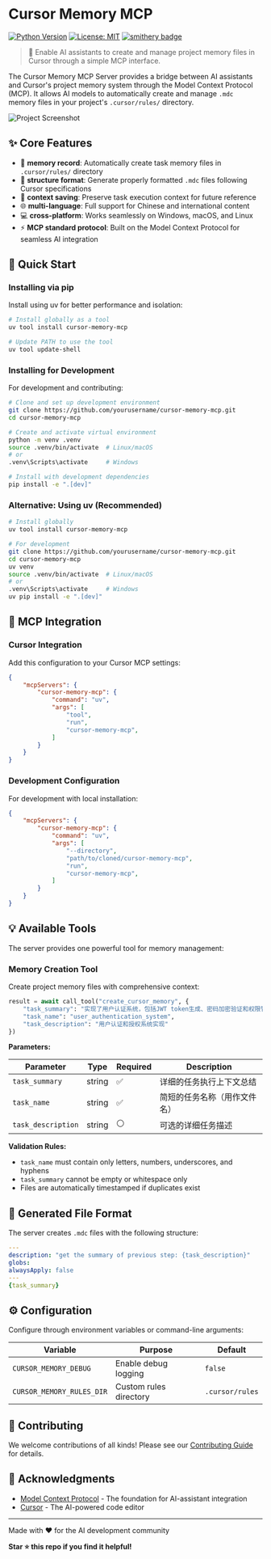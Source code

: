# Cursor Memory MCP
[![Python Version](https://img.shields.io/badge/python-3.11+-blue.svg)](https://www.python.org/downloads/)
[![License: MIT](https://img.shields.io/badge/License-MIT-yellow.svg)](https://opensource.org/licenses/MIT)
[![smithery badge](https://smithery.ai/badge/cursor-memory-mcp)](https://smithery.ai/server/cursor-memory-mcp)

> 🧠 Enable AI assistants to create and manage project memory files in Cursor through a simple MCP interface.

The Cursor Memory MCP Server provides a bridge between AI assistants and Cursor's project memory system through the Model Context Protocol (MCP). It allows AI models to automatically create and manage `.mdc` memory files in your project's `.cursor/rules/` directory.

![Project Screenshot](images/screenshot.png)

## ✨ Core Features

* 🧠 **memory record**: Automatically create task memory files in `.cursor/rules/` directory
* 📝 **structure format**: Generate properly formatted `.mdc` files following Cursor specifications
* 🔄 **context saving**: Preserve task execution context for future reference
* 🌐 **multi-language**: Full support for Chinese and international content
* 💻 **cross-platform**: Works seamlessly on Windows, macOS, and Linux
* ⚡ **MCP standard protocol**: Built on the Model Context Protocol for seamless AI integration

## 🚀 Quick Start

### Installing via pip

Install using uv for better performance and isolation:

```bash
# Install globally as a tool
uv tool install cursor-memory-mcp

# Update PATH to use the tool
uv tool update-shell
```

### Installing for Development

For development and contributing:

```bash
# Clone and set up development environment
git clone https://github.com/yourusername/cursor-memory-mcp.git
cd cursor-memory-mcp

# Create and activate virtual environment
python -m venv .venv
source .venv/bin/activate  # Linux/macOS
# or
.venv\Scripts\activate     # Windows

# Install with development dependencies
pip install -e ".[dev]"
```

### Alternative: Using uv (Recommended)

```bash
# Install globally
uv tool install cursor-memory-mcp

# For development
git clone https://github.com/yourusername/cursor-memory-mcp.git
cd cursor-memory-mcp
uv venv
source .venv/bin/activate  # Linux/macOS
# or
.venv\Scripts\activate     # Windows
uv pip install -e ".[dev]"
```

## 🔌 MCP Integration

### Cursor Integration

Add this configuration to your Cursor MCP settings:

```json
{
    "mcpServers": {
        "cursor-memory-mcp": {
            "command": "uv",
            "args": [
                "tool",
                "run",
                "cursor-memory-mcp",
            ]
        }
    }
}
```


### Development Configuration

For development with local installation:

```json
{
    "mcpServers": {
        "cursor-memory-mcp": {
            "command": "uv",
            "args": [
                "--directory",
                "path/to/cloned/cursor-memory-mcp",
                "run",
                "cursor-memory-mcp",
            ]
        }
    }
}
```

## 💡 Available Tools

The server provides one powerful tool for memory management:

### Memory Creation Tool

Create project memory files with comprehensive context:

```python
result = await call_tool("create_cursor_memory", {
    "task_summary": "实现了用户认证系统，包括JWT token生成、密码加密验证和权限管理功能",
    "task_name": "user_authentication_system",
    "task_description": "用户认证和授权系统实现"
})
```

**Parameters:**

| Parameter | Type | Required | Description |
|-----------|------|----------|-------------|
| `task_summary` | string | ✅ | 详细的任务执行上下文总结 |
| `task_name` | string | ✅ | 简短的任务名称（用作文件名） |
| `task_description` | string | ⚪ | 可选的详细任务描述 |

**Validation Rules:**

- `task_name` must contain only letters, numbers, underscores, and hyphens
- `task_summary` cannot be empty or whitespace only
- Files are automatically timestamped if duplicates exist

## 📁 Generated File Format

The server creates `.mdc` files with the following structure:

```yaml
---
description: "get the summary of previous step: {task_description}"
globs:
alwaysApply: false
---
{task_summary}
```

## ⚙️ Configuration

Configure through environment variables or command-line arguments:

| Variable | Purpose | Default |
|----------|---------|---------|
| `CURSOR_MEMORY_DEBUG` | Enable debug logging | `false` |
| `CURSOR_MEMORY_RULES_DIR` | Custom rules directory | `.cursor/rules` |


## 🤝 Contributing

We welcome contributions of all kinds! Please see our [Contributing Guide](CONTRIBUTING.md) for details.


## 🙏 Acknowledgments

- [Model Context Protocol](https://github.com/modelcontextprotocol) - The foundation for AI-assistant integration
- [Cursor](https://cursor.sh/) - The AI-powered code editor

---

Made with ❤️ for the AI development community

**Star ⭐ this repo if you find it helpful!**
